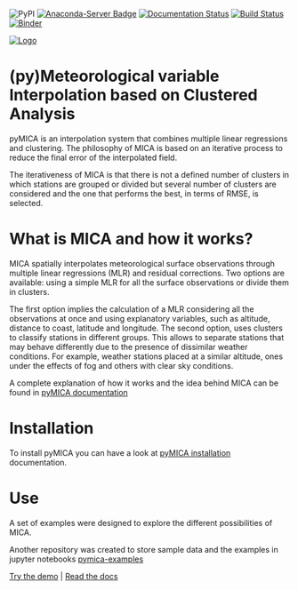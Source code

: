![PyPI](https://img.shields.io/pypi/v/pymica.svg)
[![Anaconda-Server Badge](https://anaconda.org/meteocat/pymica/badges/version.svg)](https://anaconda.org/meteocat/pymica)
[![Documentation Status](https://readthedocs.org/projects/pymica/badge/?version=latest)](https://pymica.readthedocs.io/en/latest/?badge=latest)
[![Build Status](https://travis-ci.org/meteocat/pymica.svg?branch=master)](https://travis-ci.org/meteocat/pymica)
[![Binder](https://mybinder.org/badge_logo.svg)](https://mybinder.org/v2/gh/meteocat/pymica-examples/master?urlpath=/lab/tree/index.ipynb)

[![Logo](https://github.com/meteocat/pymica/blob/master/docs/source/_static/logo.svg)](#)

(py)Meteorological variable Interpolation based on Clustered Analysis
=====================================================================

pyMICA is an interpolation system that combines multiple linear regressions and clustering. The philosophy of MICA is based on an iterative process to reduce the final error of the interpolated field.

The iterativeness of MICA is that there is not a defined number of clusters in which stations are grouped or divided but several number of clusters are considered and the one that performs the best, in terms of RMSE, is selected.


What is MICA and how it works?
================================
MICA spatially interpolates meteorological surface observations through multiple linear regressions (MLR) and residual corrections. Two options are available: using a simple MLR for all the surface observations or divide them in clusters.

The first option implies the calculation of a MLR considering all the observations at once and using explanatory variables, such as altitude, distance to coast, latitude and longitude. The second option, uses clusters to classify stations in different groups. This allows to separate stations that may behave differently due to the presence of dissimilar weather conditions. For example, weather stations placed at a similar altitude, ones under the effects of fog and others with clear sky conditions.

A complete explanation of how it works and the idea behind MICA can be found in [pyMICA documentation](https://pymica.readthedocs.io/en/latest/howitworks.html)


Installation
============

To install pyMICA you can have a look at [pyMICA installation](https://pymica.readthedocs.io/en/latest/installation.html) documentation.


Use
===

A set of examples were designed to explore the different possibilities of MICA.

Another repository was created to store sample data and the examples in jupyter notebooks [pymica-examples](https://github.com/meteocat/pymica-examples)


[Try the demo](https://mybinder.org/v2/gh/meteocat/pymica-examples/master?urlpath=/lab/tree/index.ipynb) |
[Read the docs](https://pymica.readthedocs.io/en/stable)
